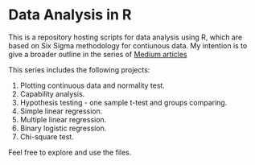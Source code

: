 # Data Analysis in R

This is a repository hosting scripts for data analysis using R, which are based on Six Sigma methodology for contiunous data.
My intention is to give a broader outline in the series of [Medium articles](https://medium.com/@rafburzy/list/data-analysis-using-r-ee8d0237d53f)

This series includes the following projects:

1. Plotting continuous data and normality test.
2. Capability analysis.
3. Hypothesis testing - one sample t-test and groups comparing.
4. Simple linear regression.
5. Multiple linear regression.
6. Binary logistic regression.
7. Chi-square test.

Feel free to explore and use the files.